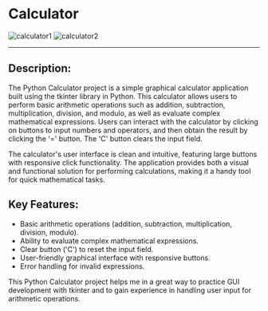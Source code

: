 # Calculator

![calculator1](https://github.com/ArpitaSatsangi/Calculator/assets/107709451/22623fac-efe1-4901-b6c9-948d65b48cec)       ![calculator2](https://github.com/ArpitaSatsangi/Calculator/assets/107709451/8fa24b53-7008-4e4c-8590-aa3cfd563781)

----------------------------------------------------------------------------------------------

## **Description:**
The Python Calculator project is a simple graphical calculator application built using the tkinter library in Python. This calculator allows users to perform basic arithmetic operations such as addition, subtraction, multiplication, division, and modulo, as well as evaluate complex mathematical expressions. Users can interact with the calculator by clicking on buttons to input numbers and operators, and then obtain the result by clicking the '=' button. The 'C' button clears the input field.

The calculator's user interface is clean and intuitive, featuring large buttons with responsive click functionality. The application provides both a visual and functional solution for performing calculations, making it a handy tool for quick mathematical tasks.

## Key Features:
- Basic arithmetic operations (addition, subtraction, multiplication, division, modulo).
- Ability to evaluate complex mathematical expressions.
- Clear button ('C') to reset the input field.
- User-friendly graphical interface with responsive buttons.
- Error handling for invalid expressions.

This Python Calculator project helps me in a great way to practice GUI development with tkinter and to gain experience in handling user input for arithmetic operations.
